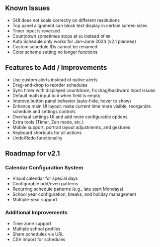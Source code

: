 ## Known Issues

* GUI does not scale correctly on different resolutions
* Top panel alignment can block text display in certain screen sizes
* Timer input is reversed
* Countdown sometimes stops at `01` instead of `00`
* Auto Schedule only works for Jan–June 2024 (v2.1 planned)
* Custom schedule IDs cannot be renamed
* Color scheme setting no longer functions

## Features to Add / Improvements

* Use custom alerts instead of native alerts
* Drag-and-drop to reorder schedules
* Sync timer with displayed countdown; fix drag/backward input issues
* Default math input to `0` when field is empty
* Improve button panel behavior (auto-hide, hover to show)
* Enhance main UI layout: make current time more visible, reorganize schedule and settings controls
* Overhaul settings UI and add more configurable options
* Extra tools (Timer, Zen mode, etc.)
* Mobile support, portrait layout adjustments, and gestures
* Keyboard shortcuts for all actions
* Undo/Redo functionality

## Roadmap for v2.1

### Calendar Configuration System

* Visual calendar for special days
* Configurable odd/even patterns
* Recurring schedule patterns (e.g., late start Mondays)
* School year configuration, breaks, and holiday management
* Multiple-year support

### Additional Improvements

* Time zone support
* Multiple school profiles
* Share schedules via URL
* CSV import for schedules
